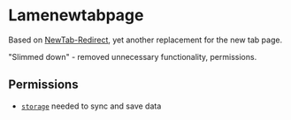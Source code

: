 Lamenewtabpage
===================

Based on [NewTab-Redirect](https://github.com/jimschubert/NewTab-Redirect), yet another replacement for the new tab page.

"Slimmed down" - removed unnecessary functionality, permissions.


## Permissions ##

* [`storage`](http://developer.chrome.com/extensions/storage) needed to sync and save data